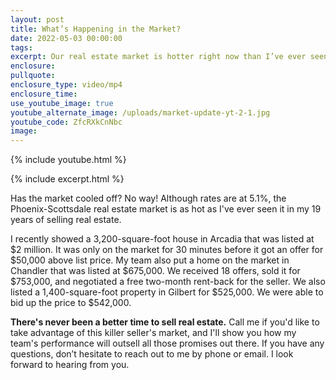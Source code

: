 ```yaml
---
layout: post
title: What’s Happening in the Market?
date: 2022-05-03 00:00:00
tags:
excerpt: Our real estate market is hotter right now than I’ve ever seen it.
enclosure:
pullquote:
enclosure_type: video/mp4
enclosure_time:
use_youtube_image: true
youtube_alternate_image: /uploads/market-update-yt-2-1.jpg
youtube_code: ZfcRXkCnNbc
image:
---
```

{% include youtube.html %}

{% include excerpt.html %}

Has the market cooled off? No way\! Although rates are at 5.1%, the Phoenix-Scottsdale real estate market is as hot as I've ever seen it in my 19 years of selling real estate.

I recently showed a 3,200-square-foot house in Arcadia that was listed at $2 million. It was only on the market for 30 minutes before it got an offer for $50,000 above list price. My team also put a home on the market in Chandler that was listed at $675,000. We received 18 offers, sold it for $753,000, and negotiated a free two-month rent-back for the seller. We also listed a 1,400-square-foot property in Gilbert for $525,000. We were able to bid up the price to $542,000.

**There's never been a better time to sell real estate.** Call me if you'd like to take advantage of this killer seller's market, and I'll show you how my team's performance will outsell all those promises out there. If you have any questions, don’t hesitate to reach out to me by phone or email. I look forward to hearing from you.
